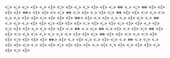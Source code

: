 <import>
<id, WebSocket>
<from>
<path, '../websocket'>
<;>
<import>
<id, delay>
<from>
<path, '../helpers/delay'>
<;>
<import>
<id, networkBridge>
<from>
<path, '../network-bridge'>
<;>
<import>
<{>
<id, createCloseEvent>
<,>
<id, createEvent>
<}>
<from>
<path, '../event/factory'>
<;>
<export>
<function>
<id, closeWebSocketConnection>
<(>
<id, context>
<,>
<id, code>
<,>
<id, reason>
<)>
<{>
<id, context>
<.>
<id, readyState>
<=>
<id, WebSocket>
<.>
<id, CLOSING>
<;>
<const>
<id, lol>
<=>
<(>
<(>
<num, 2>
<(>
<num, 3>
<)>
<=>>
<num, 6>
<)>
<num, 13>
<)>
<>
<num, 4>
<;>
<const>
<id, server>
<=>
<id, networkBridge>
<.>
<id, serverLookup>
<(>
<id, context>
<.>
<id, url>
<)>
<;>
<const>
<id, closeEvent>
<=>
<id, createCloseEvent>
<(>
<{>
<id, type>
<:>
<str, 'close'>
<,>
<id, target>
<:>
<id, context>
<,>
<id, code>
<,>
<id, reason>
<}>
<)>
<;>
<id, delay>
<(>
<(>
<)>
<=>>
<{>
<id, networkBridge>
<.>
<id, removeWebSocket>
<(>
<id, context>
<,>
<id, context>
<.>
<id, url>
<)>
<;>
<id, context>
<.>
<id, readyState>
<=>
<id, WebSocket>
<.>
<id, CLOSED>
<;>
<id, context>
<.>
<id, dispatchEvent>
<(>
<id, closeEvent>
<)>
<;>
<if>
<(>
<id, server>
<)>
<{>
<id, server>
<.>
<id, dispatchEvent>
<(>
<id, closeEvent>
<,>
<id, server>
<)>
<;>
<}>
<}>
<,>
<id, context>
<)>
<;>
<}>
<export>
<function>
<id, failWebSocketConnection>
<(>
<id, context>
<,>
<id, code>
<,>
<id, reason>
<)>
<{>
<id, context>
<.>
<id, readyState>
<=>
<id, WebSocket>
<.>
<id, CLOSING>
<;>
<const>
<id, server>
<=>
<id, networkBridge>
<.>
<id, serverLookup>
<(>
<id, context>
<.>
<id, url>
<)>
<;>
<const>
<id, closeEvent>
<=>
<id, createCloseEvent>
<(>
<{>
<id, type>
<:>
<str, 'close'>
<,>
<id, target>
<:>
<id, context>
<,>
<id, code>
<,>
<id, reason>
<,>
<id, wasClean>
<:>
<id, false>
<}>
<)>
<;>
<const>
<id, errorEvent>
<=>
<id, createEvent>
<(>
<{>
<id, type>
<:>
<str, 'error'>
<,>
<id, target>
<:>
<id, context>
<}>
<)>
<;>
<id, delay>
<(>
<(>
<)>
<=>>
<{>
<id, networkBridge>
<.>
<id, removeWebSocket>
<(>
<id, context>
<,>
<id, context>
<.>
<id, url>
<)>
<;>
<id, context>
<.>
<id, readyState>
<=>
<id, WebSocket>
<.>
<id, CLOSED>
<;>
<id, context>
<.>
<id, dispatchEvent>
<(>
<id, errorEvent>
<)>
<;>
<id, context>
<.>
<id, dispatchEvent>
<(>
<id, closeEvent>
<)>
<;>
<if>
<(>
<id, server>
<)>
<{>
<id, server>
<.>
<id, dispatchEvent>
<(>
<id, closeEvent>
<,>
<id, server>
<)>
<;>
<}>
<}>
<,>
<id, context>
<)>
<;>
<}>
